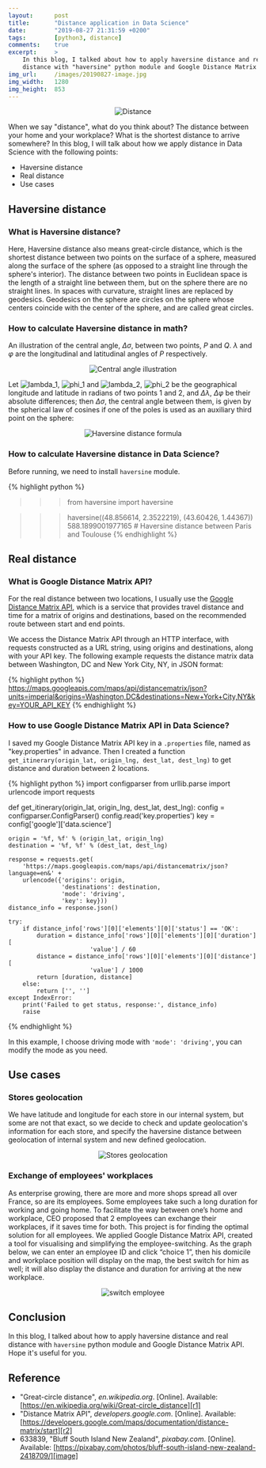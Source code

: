 ```yaml
---
layout:      post
title:       "Distance application in Data Science"
date:        "2019-08-27 21:31:59 +0200"
tags:        [python3, distance]
comments:    true
excerpt:     >
    In this blog, I talked about how to apply haversine distance and real
    distance with "haversine" python module and Google Distance Matrix API.
img_url:     /images/20190827-image.jpg
img_width:   1280
img_height:  853
---
```


<p align="center">
  <img alt="Distance"
  src="{{ site.baseurl }}/images/20190827-image.jpg"/>
</p>

When we say "distance", what do you think about? The distance between your home
and your workplace? What is the shortest distance to arrive somewhere? In this
blog, I will talk about how we apply distance in Data Science with the
following points:
- Haversine distance
- Real distance
- Use cases

## Haversine distance
### What is Haversine distance?
Here, Haversine distance also means great-circle distance, which is the
shortest distance between two points on the surface of a sphere, measured along
the surface of the sphere (as opposed to a straight line through the sphere's
interior). The distance between two points in Euclidean space is the length of
a straight line between them, but on the sphere there are no straight lines. In
spaces with curvature, straight lines are replaced by geodesics. Geodesics on
the sphere are circles on the sphere whose centers coincide with the center of
the sphere, and are called great circles.

### How to calculate Haversine distance in math?
An illustration of the central angle, _Δσ_, between two points, _P_ and _Q_.
_λ_ and _φ_ are the longitudinal and latitudinal angles of _P_ respectively.

<p align="center">
  <img alt="Central angle illustration"
  src="{{ site.baseurl }}/images/20190827-central-angle.png"/>
</p>

Let <img alt="lambda_1" src="http://latex.codecogs.com/png.latex?\inline&space;\fn_phv&space;\lambda&space;_{1}"/>,
<img alt="phi_1" src="http://latex.codecogs.com/png.latex?\inline&space;\fn_phv&space;\phi&space;_{1}"/>
and <img alt="lambda_2" src="http://latex.codecogs.com/png.latex?\inline&space;\fn_phv&space;\lambda&space;_{2}"/>,
<img alt="phi_2" src="http://latex.codecogs.com/png.latex?\inline&space;\fn_phv&space;\phi&space;_{2}"/>
be the geographical longitude and latitude in radians of two points 1 and 2,
and _Δλ_, _Δφ_ be their absolute differences; then _Δσ_, the central angle
between them, is given by the spherical law of cosines if one of the poles is
used as an auxiliary third point on the sphere:

<p align="center">
  <img alt="Haversine distance formula"
  src="{{ site.baseurl }}/images/20190827-haversine-distance.png"/>
</p>

### How to calculate Haversine distance in Data Science?
Before running, we need to install `haversine` module.

{% highlight python %}
>>> from haversine import haversine

>>> haversine((48.856614, 2.3522219), (43.60426, 1.44367))
588.1899001977165 # Haversine distance between Paris and Toulouse
{% endhighlight %}

## Real distance
### What is Google Distance Matrix API?
For the real distance between two locations, I usually use the
[Google Distance Matrix API][r2], which is a service that provides travel
distance and time for a matrix of origins and destinations, based on the
recommended route between start and end points.

We access the Distance Matrix API through an HTTP interface, with requests
constructed as a URL string, using origins and destinations, along with your
API key. The following example requests the distance matrix data between
Washington, DC and New York City, NY, in JSON format:

{% highlight python %}
https://maps.googleapis.com/maps/api/distancematrix/json?units=imperial&origins=Washington,DC&destinations=New+York+City,NY&key=YOUR_API_KEY
{% endhighlight %}

### How to use Google Distance Matrix API in Data Science?
I saved my Google Distance Matrix API key in a `.properties` file, named as
"key.properties" in advance. Then I created a function
`get_itinerary(origin_lat, origin_lng, dest_lat, dest_lng)` to get distance
and duration between 2 locations.

{% highlight python %}
import configparser
from urllib.parse import urlencode
import requests

def get_itinerary(origin_lat, origin_lng, dest_lat, dest_lng):
    config = configparser.ConfigParser()
    config.read('key.properties')
    key = config['google']['data.science']

    origin = '%f, %f' % (origin_lat, origin_lng)
    destination = '%f, %f' % (dest_lat, dest_lng)

    response = requests.get(
        'https://maps.googleapis.com/maps/api/distancematrix/json?language=en&' +
        urlencode({'origins': origin,
                   'destinations': destination,
                   'mode': 'driving',
                   'key': key}))
    distance_info = response.json()

    try:
        if distance_info['rows'][0]['elements'][0]['status'] == 'OK':
            duration = distance_info['rows'][0]['elements'][0]['duration'][
                           'value'] / 60
            distance = distance_info['rows'][0]['elements'][0]['distance'][
                           'value'] / 1000
            return [duration, distance]
        else:
            return ['', '']
    except IndexError:
        print('Failed to get status, response:', distance_info)
        raise
{% endhighlight %}

In this example, I choose driving mode with `'mode': 'driving'`, you can modify
the mode as you need.

## Use cases
### Stores geolocation
We have latitude and longitude for each store in our internal system, but some
are not that exact, so we decide to check and update geolocation's information
for each store, and specify the haversine distance between geolocation of
internal system and new defined geolocation.

<p align="center">
  <img alt="Stores geolocation"
  src="{{ site.baseurl }}/images/20190626-map.png"/>
</p>

### Exchange of employees' workplaces
As enterprise growing, there are more and more shops spread all over France, so
are its employees. Some employees take such a long duration for working and
going home. To facilitate the way between one’s home and workplace, CEO
proposed that 2 employees can exchange their workplaces, if it saves time for
both. This project is for finding the optimal solution for all employees. We
applied Google Distance Matrix API, created a tool for visualising and
simplifying the employee-switching. As the graph below, we can enter an
employee ID and click “choice 1”, then his domicile and workplace position will
display on the map, the best switch for him as well; it will also display the
distance and duration for arriving at the new workplace.

<p align="center">
  <img alt="switch employee"
  src="{{ site.baseurl }}/images/20171222-switch-employee.JPG"/>
</p>

## Conclusion
In this blog, I talked about how to apply haversine distance and real distance
with `haversine` python module and Google Distance Matrix API. Hope it's useful
for you.

## Reference
- "Great-circle distance", _en.wikipedia.org_. [Online]. Available: [https://en.wikipedia.org/wiki/Great-circle_distance][r1]
- "Distance Matrix API", _developers.google.com_. [Online]. Available: [https://developers.google.com/maps/documentation/distance-matrix/start][r2]
- 633839, "Bluff South Island New Zealand", _pixabay.com_. [Online]. Available: [https://pixabay.com/photos/bluff-south-island-new-zealand-2418709/][image]

[r1]: https://en.wikipedia.org/wiki/Great-circle_distance
[r2]: https://developers.google.com/maps/documentation/distance-matrix/start
[image]: https://pixabay.com/photos/bluff-south-island-new-zealand-2418709/

